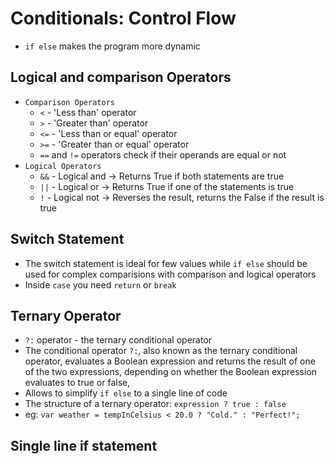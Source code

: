 # Conditionals: Control Flow
- `if else` makes the program more dynamic

## Logical and comparison Operators
- `Comparison Operators`
    - `<` - 'Less than' operator
    - `>`  - 'Greater than' operator
    - `<=` - 'Less than or equal' operator
    - `>=` - 'Greater than or equal' operator 
    - `==` and `!=` operators check if their operands are equal or not
- `Logical Operators`
    - `&&` - Logical and -> Returns True if both statements are true
    - `||` - Logical or -> Returns True if one of the statements is true
    - `!` - Logical not -> Reverses the result, returns the False if the result is true

## Switch Statement
- The switch statement is ideal for few values while `if else` should be used for complex comparisions with comparison and logical operators
- Inside `case` you need `return` or `break`

## Ternary Operator
- `?:` operator - the ternary conditional operator
- The conditional operator `?:`, also known as the ternary conditional operator, evaluates a Boolean expression and returns the result of one of the two expressions, depending on whether the Boolean expression evaluates to true or false,
- Allows to simplify `if else` to a single line of code
- The structure of a ternary operator: `expression ? true : false`
- eg: `var weather = tempInCelsius < 20.0 ? "Cold." : "Perfect!";`

## Single line if statement


    